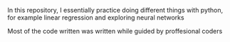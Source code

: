 In this repository, I essentially practice doing different things with python, for example linear regression and exploring neural networks

Most of the code written was written while guided by proffesional coders
